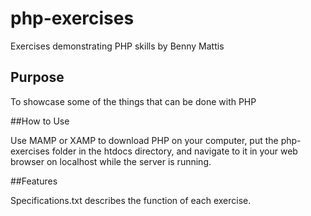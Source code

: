 # php-exercises

Exercises demonstrating PHP skills
by Benny Mattis

## Purpose

To showcase some of the things that can be done with PHP

##How to Use

Use MAMP or XAMP to download PHP on your computer, put the php-exercises folder in the htdocs directory, and navigate to it in your web browser on localhost while the server is running.

##Features

Specifications.txt describes the function of each exercise.
